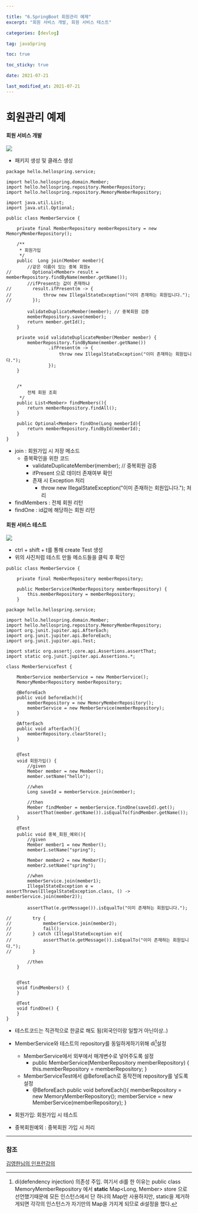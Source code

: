 ```yaml
---

title: "6.SpringBoot 회원관리 예제"
excerpt: "회원 서비스 개발, 회원 서비스 테스트"

categories: [devlog]

tag: javaSpring

toc: true

toc_sticky: true

date: 2021-07-21

last_modified_at: 2021-07-21
---
```






# 회원관리 예제



#### 회원 서비스 개발

<img src="https://github.com/cano721/cano721.github.io/blob/master/_posts/md-images/users/users6.JPG?raw=true">



* 패키지 생성 및 클래스 생성



```
package hello.hellospring.service;

import hello.hellospring.domain.Member;
import hello.hellospring.repository.MemberRepository;
import hello.hellospring.repository.MemoryMemberRepository;

import java.util.List;
import java.util.Optional;

public class MemberService {

    private final MemberRepository memberRepository = new MemoryMemberRepository();

    /**
     * 회원가입
     */
    public  Long join(Member member){
        //같은 이름이 있는 중복 회원x
//        Optional<Member> result = memberRepository.findByName(member.getName());
        //ifPresent는 값이 존재하냐
//        result.ifPresent(m -> {
//            throw new IllegalStateException("이미 존재하는 회원입니다.");
//        });

        validateDuplicateMember(member); // 중복회원 검증
        memberRepository.save(member);
        return member.getId();
    }

    private void validateDuplicateMember(Member member) {
        memberRepository.findByName(member.getName())
                .ifPresent(m -> {
                    throw new IllegalStateException("이미 존재하는 회원입니다.");
                });
    }


    /*
        전체 회원 조회
     */
    public List<Member> findMembers(){
        return memberRepository.findAll();
    }

    public Optional<Member> findOne(Long memberId){
        return memberRepository.findById(memberId);
    }
}
```



* join : 회원가입 시 저장 메소드
  * 중복확인을 위한 코드
    * validateDuplicateMember(member); // 중복회원 검증
    * ifPresent 으로 데이터 존재여부 확인
    * 존재 시 Exception 처리
      * throw new IllegalStateException("이미 존재하는 회원입니다."); 처리
* findMembers : 전체 회원 리턴
* findOne : id값에 해당하는 회원 리턴



#### 회원 서비스 테스트



<img src="https://github.com/cano721/cano721.github.io/blob/master/_posts/md-images/users/users7.JPG?raw=true">



* ctrl + shift + t를 통해 create Test 생성
* 위의 사진처럼 테스트 만들 메소드들을 클릭 후 확인



```
public class MemberService {

    private final MemberRepository memberRepository;

    public MemberService(MemberRepository memberRepository) {
        this.memberRepository = memberRepository;
    }
```

```
package hello.hellospring.service;

import hello.hellospring.domain.Member;
import hello.hellospring.repository.MemoryMemberRepository;
import org.junit.jupiter.api.AfterEach;
import org.junit.jupiter.api.BeforeEach;
import org.junit.jupiter.api.Test;

import static org.assertj.core.api.Assertions.assertThat;
import static org.junit.jupiter.api.Assertions.*;

class MemberServiceTest {

    MemberService memberService = new MemberService();
    MemoryMemberRepository memberRepository;

    @BeforeEach
    public void beforeEach(){
        memberRepository = new MemoryMemberRepository();
        memberService = new MemberService(memberRepository);
    }

    @AfterEach
    public void afterEach(){
        memberRepository.clearStore();
    }


    @Test
    void 회원가입() {
        //given
        Member member = new Member();
        member.setName("hello");
        
        //when
        Long saveId = memberService.join(member);

        //then
        Member findMember = memberService.findOne(saveId).get();
        assertThat(member.getName()).isEqualTo(findMember.getName());
    }

    @Test
    public void 중복_회원_예외(){
        //given
        Member member1 = new Member();
        member1.setName("spring");

        Member member2 = new Member();
        member2.setName("spring");

        //when
        memberService.join(member1);
        IllegalStateException e = assertThrows(IllegalStateException.class, () -> memberService.join(member2));

        assertThat(e.getMessage()).isEqualTo("이미 존재하는 회원입니다.");

//        try {
//            memberService.join(member2);
//            fail();
//        } catch (IllegalStateException e){
//            assertThat(e.getMessage()).isEqualTo("이미 존재하는 회원입니다.");
//        }

        //then
    }


    @Test
    void findMembers() {
    }

    @Test
    void findOne() {
    }
}
```

* 테스트코드는 직관적으로 한글로 해도 됨(외국인이랑 일할거 아닌이상..)
* MemberService와 테스트의 repository를 동일하게하기위해 di[^1]설정
  * MemberService에서 외부에서 매개변수로 넣어주도록 설정
    * public MemberService(MemberRepository memberRepository) {
              this.memberRepository = memberRepository;
          }
  * MemberServiceTest에서 @BeforeEach로 동작전에 repository를 넣도록 설정
    * @BeforeEach
          public void beforeEach(){
              memberRepository = new MemoryMemberRepository();
              memberService = new MemberService(memberRepository);
          }



* 회원가입: 회원가입 시 테스트

* 중복회원예외 : 중복회원 가입 시 처리

  





---

[^1]:di(defendency injection) 의존성 주입. 여기서 di를 한 이유는 public class MemoryMemberRepository 에서 **static**  Map<Long, Member> store 으로 선언했기때문에 모든 인스턴스에서 단 하나의 Map만 사용하지만, static을 제거하게되면 각각의 인스턴스가 자기만의 Map을 가지게 되므로 di설정을 했다.



### 참조

[김영한님의 인프런강의](https://www.inflearn.com/course/%EC%8A%A4%ED%94%84%EB%A7%81-%EC%9E%85%EB%AC%B8-%EC%8A%A4%ED%94%84%EB%A7%81%EB%B6%80%ED%8A%B8)
